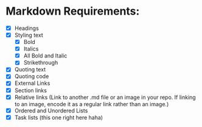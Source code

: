 # Markdown Requirements:
- [X] Headings
- [X] Styling text
  - [X] Bold
  - [X] Italics
  - [X] All Bold and Italic 
  - [X] Strikethrough
- [X] Quoting text
- [X] Quoting code
- [X] External Links
- [X] Section links
- [X] Relative links (Link to another .md file or an image in your repo. If linking to an image, encode it as a regular link rather than an image.)
- [X] Ordered and Unordered Lists
- [X] Task lists (this one right here haha)